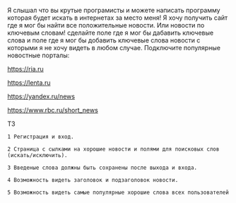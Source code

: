 Я слышал что вы крутые програмисты и можете написать программу которая будет искать в интернетах за место меня! Я хочу получить сайт где я мог бы найти все положительные новости. 
Или новости по ключевым словам! сделайте поле где я мог бы дабавить ключевые слова и поле где я мог бы добавить ключевые слова новости с которыми я не хочу видеть в любом случае.
Подключите популярные новостные порталы:

https://ria.ru 

https://lenta.ru 

https://yandex.ru/news 

https://www.rbc.ru/short_news


ТЗ


	1 Регистрация и вход.

	2 Страница с сылками на хорошие новости и полями для поисковых слов (искать/исключить).

	3 Введеные слова должны быть сохранены после выхода и входа.

	4 Возможность видеть заголовок и подзаголовок новости.

	5 Возможность видеть самые популярные хорошие слова всех пользователей
